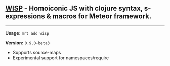 ## [WISP](http://jeditoolkit.com/wisp/) - Homoiconic JS with clojure syntax, s-expressions & macros for Meteor framework.

----

**Usage:** `mrt add wisp`

**Version:** `0.9.0-beta3`

* Supports source-maps
* Experimental support for namespaces/require
